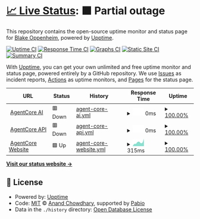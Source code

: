 # [📈 Live Status](https://status.agentcore.co): <!--live status--> **🟧 Partial outage**

This repository contains the open-source uptime monitor and status page for [Blake Oppenheim](https://status.agentcore.co), powered by [Upptime](https://github.com/upptime/upptime).

[![Uptime CI](https://github.com/blakeoppenheim/agentcore-status/workflows/Uptime%20CI/badge.svg)](https://github.com/blakeoppenheim/agentcore-status/actions?query=workflow%3A%22Uptime+CI%22)
[![Response Time CI](https://github.com/blakeoppenheim/agentcore-status/workflows/Response%20Time%20CI/badge.svg)](https://github.com/blakeoppenheim/agentcore-status/actions?query=workflow%3A%22Response+Time+CI%22)
[![Graphs CI](https://github.com/blakeoppenheim/agentcore-status/workflows/Graphs%20CI/badge.svg)](https://github.com/blakeoppenheim/agentcore-status/actions?query=workflow%3A%22Graphs+CI%22)
[![Static Site CI](https://github.com/blakeoppenheim/agentcore-status/workflows/Static%20Site%20CI/badge.svg)](https://github.com/blakeoppenheim/agentcore-status/actions?query=workflow%3A%22Static+Site+CI%22)
[![Summary CI](https://github.com/blakeoppenheim/agentcore-status/workflows/Summary%20CI/badge.svg)](https://github.com/blakeoppenheim/agentcore-status/actions?query=workflow%3A%22Summary+CI%22)

With [Upptime](https://upptime.js.org), you can get your own unlimited and free uptime monitor and status page, powered entirely by a GitHub repository. We use [Issues](https://github.com/blakeoppenheim/agentcore-status/issues) as incident reports, [Actions](https://github.com/blakeoppenheim/agentcore-status/actions) as uptime monitors, and [Pages](https://status.agentcore.co) for the status page.

<!--start: status pages-->
<!-- This summary is generated by Upptime (https://github.com/upptime/upptime) -->
<!-- Do not edit this manually, your changes will be overwritten -->
<!-- prettier-ignore -->
| URL | Status | History | Response Time | Uptime |
| --- | ------ | ------- | ------------- | ------ |
| <img alt="" src="https://icons.duckduckgo.com/ip3/app.agentcore.co.ico" height="13"> [AgentCore AI](https://app.agentcore.co) | 🟥 Down | [agent-core-ai.yml](https://github.com/blakeoppenheim/agentcore-status/commits/HEAD/history/agent-core-ai.yml) | <details><summary><img alt="Response time graph" src="./graphs/agent-core-ai/response-time-week.png" height="20"> 0ms</summary><br><a href="https://status.agentcore.co/history/agent-core-ai"><img alt="Response time 0" src="https://img.shields.io/endpoint?url=https%3A%2F%2Fraw.githubusercontent.com%2Fblakeoppenheim%2Fagentcore-status%2FHEAD%2Fapi%2Fagent-core-ai%2Fresponse-time.json"></a><br><a href="https://status.agentcore.co/history/agent-core-ai"><img alt="24-hour response time 0" src="https://img.shields.io/endpoint?url=https%3A%2F%2Fraw.githubusercontent.com%2Fblakeoppenheim%2Fagentcore-status%2FHEAD%2Fapi%2Fagent-core-ai%2Fresponse-time-day.json"></a><br><a href="https://status.agentcore.co/history/agent-core-ai"><img alt="7-day response time 0" src="https://img.shields.io/endpoint?url=https%3A%2F%2Fraw.githubusercontent.com%2Fblakeoppenheim%2Fagentcore-status%2FHEAD%2Fapi%2Fagent-core-ai%2Fresponse-time-week.json"></a><br><a href="https://status.agentcore.co/history/agent-core-ai"><img alt="30-day response time 0" src="https://img.shields.io/endpoint?url=https%3A%2F%2Fraw.githubusercontent.com%2Fblakeoppenheim%2Fagentcore-status%2FHEAD%2Fapi%2Fagent-core-ai%2Fresponse-time-month.json"></a><br><a href="https://status.agentcore.co/history/agent-core-ai"><img alt="1-year response time 0" src="https://img.shields.io/endpoint?url=https%3A%2F%2Fraw.githubusercontent.com%2Fblakeoppenheim%2Fagentcore-status%2FHEAD%2Fapi%2Fagent-core-ai%2Fresponse-time-year.json"></a></details> | <details><summary><a href="https://status.agentcore.co/history/agent-core-ai">100.00%</a></summary><a href="https://status.agentcore.co/history/agent-core-ai"><img alt="All-time uptime 99.84%" src="https://img.shields.io/endpoint?url=https%3A%2F%2Fraw.githubusercontent.com%2Fblakeoppenheim%2Fagentcore-status%2FHEAD%2Fapi%2Fagent-core-ai%2Fuptime.json"></a><br><a href="https://status.agentcore.co/history/agent-core-ai"><img alt="24-hour uptime 100.00%" src="https://img.shields.io/endpoint?url=https%3A%2F%2Fraw.githubusercontent.com%2Fblakeoppenheim%2Fagentcore-status%2FHEAD%2Fapi%2Fagent-core-ai%2Fuptime-day.json"></a><br><a href="https://status.agentcore.co/history/agent-core-ai"><img alt="7-day uptime 100.00%" src="https://img.shields.io/endpoint?url=https%3A%2F%2Fraw.githubusercontent.com%2Fblakeoppenheim%2Fagentcore-status%2FHEAD%2Fapi%2Fagent-core-ai%2Fuptime-week.json"></a><br><a href="https://status.agentcore.co/history/agent-core-ai"><img alt="30-day uptime 100.00%" src="https://img.shields.io/endpoint?url=https%3A%2F%2Fraw.githubusercontent.com%2Fblakeoppenheim%2Fagentcore-status%2FHEAD%2Fapi%2Fagent-core-ai%2Fuptime-month.json"></a><br><a href="https://status.agentcore.co/history/agent-core-ai"><img alt="1-year uptime 99.84%" src="https://img.shields.io/endpoint?url=https%3A%2F%2Fraw.githubusercontent.com%2Fblakeoppenheim%2Fagentcore-status%2FHEAD%2Fapi%2Fagent-core-ai%2Fuptime-year.json"></a></details>
| <img alt="" src="https://icons.duckduckgo.com/ip3/app.agentcore.co.ico" height="13"> [AgentCore API](https://app.agentcore.co/api/health) | 🟥 Down | [agent-core-api.yml](https://github.com/blakeoppenheim/agentcore-status/commits/HEAD/history/agent-core-api.yml) | <details><summary><img alt="Response time graph" src="./graphs/agent-core-api/response-time-week.png" height="20"> 0ms</summary><br><a href="https://status.agentcore.co/history/agent-core-api"><img alt="Response time 0" src="https://img.shields.io/endpoint?url=https%3A%2F%2Fraw.githubusercontent.com%2Fblakeoppenheim%2Fagentcore-status%2FHEAD%2Fapi%2Fagent-core-api%2Fresponse-time.json"></a><br><a href="https://status.agentcore.co/history/agent-core-api"><img alt="24-hour response time 0" src="https://img.shields.io/endpoint?url=https%3A%2F%2Fraw.githubusercontent.com%2Fblakeoppenheim%2Fagentcore-status%2FHEAD%2Fapi%2Fagent-core-api%2Fresponse-time-day.json"></a><br><a href="https://status.agentcore.co/history/agent-core-api"><img alt="7-day response time 0" src="https://img.shields.io/endpoint?url=https%3A%2F%2Fraw.githubusercontent.com%2Fblakeoppenheim%2Fagentcore-status%2FHEAD%2Fapi%2Fagent-core-api%2Fresponse-time-week.json"></a><br><a href="https://status.agentcore.co/history/agent-core-api"><img alt="30-day response time 0" src="https://img.shields.io/endpoint?url=https%3A%2F%2Fraw.githubusercontent.com%2Fblakeoppenheim%2Fagentcore-status%2FHEAD%2Fapi%2Fagent-core-api%2Fresponse-time-month.json"></a><br><a href="https://status.agentcore.co/history/agent-core-api"><img alt="1-year response time 0" src="https://img.shields.io/endpoint?url=https%3A%2F%2Fraw.githubusercontent.com%2Fblakeoppenheim%2Fagentcore-status%2FHEAD%2Fapi%2Fagent-core-api%2Fresponse-time-year.json"></a></details> | <details><summary><a href="https://status.agentcore.co/history/agent-core-api">100.00%</a></summary><a href="https://status.agentcore.co/history/agent-core-api"><img alt="All-time uptime 99.84%" src="https://img.shields.io/endpoint?url=https%3A%2F%2Fraw.githubusercontent.com%2Fblakeoppenheim%2Fagentcore-status%2FHEAD%2Fapi%2Fagent-core-api%2Fuptime.json"></a><br><a href="https://status.agentcore.co/history/agent-core-api"><img alt="24-hour uptime 100.00%" src="https://img.shields.io/endpoint?url=https%3A%2F%2Fraw.githubusercontent.com%2Fblakeoppenheim%2Fagentcore-status%2FHEAD%2Fapi%2Fagent-core-api%2Fuptime-day.json"></a><br><a href="https://status.agentcore.co/history/agent-core-api"><img alt="7-day uptime 100.00%" src="https://img.shields.io/endpoint?url=https%3A%2F%2Fraw.githubusercontent.com%2Fblakeoppenheim%2Fagentcore-status%2FHEAD%2Fapi%2Fagent-core-api%2Fuptime-week.json"></a><br><a href="https://status.agentcore.co/history/agent-core-api"><img alt="30-day uptime 100.00%" src="https://img.shields.io/endpoint?url=https%3A%2F%2Fraw.githubusercontent.com%2Fblakeoppenheim%2Fagentcore-status%2FHEAD%2Fapi%2Fagent-core-api%2Fuptime-month.json"></a><br><a href="https://status.agentcore.co/history/agent-core-api"><img alt="1-year uptime 99.84%" src="https://img.shields.io/endpoint?url=https%3A%2F%2Fraw.githubusercontent.com%2Fblakeoppenheim%2Fagentcore-status%2FHEAD%2Fapi%2Fagent-core-api%2Fuptime-year.json"></a></details>
| <img alt="" src="https://icons.duckduckgo.com/ip3/agentcore.co.ico" height="13"> [AgentCore Website](https://agentcore.co) | 🟩 Up | [agent-core-website.yml](https://github.com/blakeoppenheim/agentcore-status/commits/HEAD/history/agent-core-website.yml) | <details><summary><img alt="Response time graph" src="./graphs/agent-core-website/response-time-week.png" height="20"> 315ms</summary><br><a href="https://status.agentcore.co/history/agent-core-website"><img alt="Response time 214" src="https://img.shields.io/endpoint?url=https%3A%2F%2Fraw.githubusercontent.com%2Fblakeoppenheim%2Fagentcore-status%2FHEAD%2Fapi%2Fagent-core-website%2Fresponse-time.json"></a><br><a href="https://status.agentcore.co/history/agent-core-website"><img alt="24-hour response time 268" src="https://img.shields.io/endpoint?url=https%3A%2F%2Fraw.githubusercontent.com%2Fblakeoppenheim%2Fagentcore-status%2FHEAD%2Fapi%2Fagent-core-website%2Fresponse-time-day.json"></a><br><a href="https://status.agentcore.co/history/agent-core-website"><img alt="7-day response time 315" src="https://img.shields.io/endpoint?url=https%3A%2F%2Fraw.githubusercontent.com%2Fblakeoppenheim%2Fagentcore-status%2FHEAD%2Fapi%2Fagent-core-website%2Fresponse-time-week.json"></a><br><a href="https://status.agentcore.co/history/agent-core-website"><img alt="30-day response time 207" src="https://img.shields.io/endpoint?url=https%3A%2F%2Fraw.githubusercontent.com%2Fblakeoppenheim%2Fagentcore-status%2FHEAD%2Fapi%2Fagent-core-website%2Fresponse-time-month.json"></a><br><a href="https://status.agentcore.co/history/agent-core-website"><img alt="1-year response time 214" src="https://img.shields.io/endpoint?url=https%3A%2F%2Fraw.githubusercontent.com%2Fblakeoppenheim%2Fagentcore-status%2FHEAD%2Fapi%2Fagent-core-website%2Fresponse-time-year.json"></a></details> | <details><summary><a href="https://status.agentcore.co/history/agent-core-website">100.00%</a></summary><a href="https://status.agentcore.co/history/agent-core-website"><img alt="All-time uptime 100.00%" src="https://img.shields.io/endpoint?url=https%3A%2F%2Fraw.githubusercontent.com%2Fblakeoppenheim%2Fagentcore-status%2FHEAD%2Fapi%2Fagent-core-website%2Fuptime.json"></a><br><a href="https://status.agentcore.co/history/agent-core-website"><img alt="24-hour uptime 100.00%" src="https://img.shields.io/endpoint?url=https%3A%2F%2Fraw.githubusercontent.com%2Fblakeoppenheim%2Fagentcore-status%2FHEAD%2Fapi%2Fagent-core-website%2Fuptime-day.json"></a><br><a href="https://status.agentcore.co/history/agent-core-website"><img alt="7-day uptime 100.00%" src="https://img.shields.io/endpoint?url=https%3A%2F%2Fraw.githubusercontent.com%2Fblakeoppenheim%2Fagentcore-status%2FHEAD%2Fapi%2Fagent-core-website%2Fuptime-week.json"></a><br><a href="https://status.agentcore.co/history/agent-core-website"><img alt="30-day uptime 100.00%" src="https://img.shields.io/endpoint?url=https%3A%2F%2Fraw.githubusercontent.com%2Fblakeoppenheim%2Fagentcore-status%2FHEAD%2Fapi%2Fagent-core-website%2Fuptime-month.json"></a><br><a href="https://status.agentcore.co/history/agent-core-website"><img alt="1-year uptime 100.00%" src="https://img.shields.io/endpoint?url=https%3A%2F%2Fraw.githubusercontent.com%2Fblakeoppenheim%2Fagentcore-status%2FHEAD%2Fapi%2Fagent-core-website%2Fuptime-year.json"></a></details>

<!--end: status pages-->

[**Visit our status website →**](https://status.agentcore.co)

## 📄 License

- Powered by: [Upptime](https://github.com/upptime/upptime)
- Code: [MIT](./LICENSE) © [Anand Chowdhary](https://anandchowdhary.com), supported by [Pabio](https://pabio.com)
- Data in the `./history` directory: [Open Database License](https://opendatacommons.org/licenses/odbl/1-0/)
